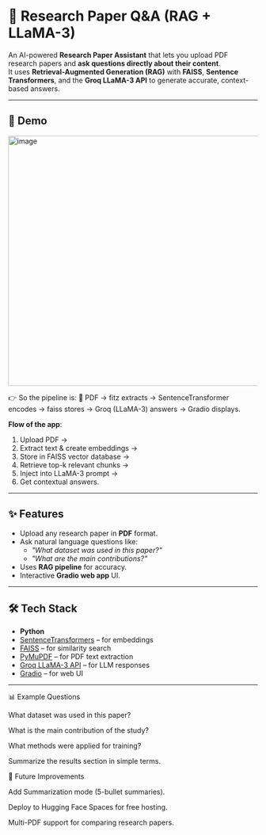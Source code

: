 # 📄 Research Paper Q&A (RAG + LLaMA-3)

An AI-powered **Research Paper Assistant** that lets you upload PDF research papers and **ask questions directly about their content**.  
It uses **Retrieval-Augmented Generation (RAG)** with **FAISS**, **Sentence Transformers**, and the **Groq LLaMA-3 API** to generate accurate, context-based answers.

---

## 🚀 Demo
<img width="1205" height="505" alt="image" src="https://github.com/user-attachments/assets/7916b906-d687-443b-bfc5-1d112782aa88" />

👉 So the pipeline is:
📄 PDF → fitz extracts → SentenceTransformer encodes → faiss stores → Groq (LLaMA-3) answers → Gradio displays.


**Flow of the app**:
1. Upload PDF →  
2. Extract text & create embeddings →  
3. Store in FAISS vector database →  
4. Retrieve top-k relevant chunks →  
5. Inject into LLaMA-3 prompt →  
6. Get contextual answers.  

---

## ✨ Features
- Upload any research paper in **PDF** format.  
- Ask natural language questions like:  
  - *"What dataset was used in this paper?"*  
  - *"What are the main contributions?"*  
- Uses **RAG pipeline** for accuracy.  
- Interactive **Gradio web app** UI.  

---

## 🛠️ Tech Stack
- **Python**  
- [SentenceTransformers](https://www.sbert.net/) – for embeddings  
- [FAISS](https://github.com/facebookresearch/faiss) – for similarity search  
- [PyMuPDF](https://pymupdf.readthedocs.io/) – for PDF text extraction  
- [Groq LLaMA-3 API](https://console.groq.com/) – for LLM responses  
- [Gradio](https://gradio.app/) – for web UI  

---

📊 Example Questions

What dataset was used in this paper?

What is the main contribution of the study?

What methods were applied for training?

Summarize the results section in simple terms.

🔮 Future Improvements

Add Summarization mode (5-bullet summaries).

Deploy to Hugging Face Spaces for free hosting.

Multi-PDF support for comparing research papers.
